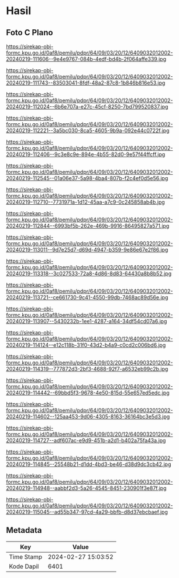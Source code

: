 # Hasil

## Foto C Plano

https://sirekap-obj-formc.kpu.go.id/0af8/pemilu/pdpr/64/09/03/20/12/6409032012002-20240219-111606--9e4e9767-084b-4edf-bd4b-2f064affe339.jpg

https://sirekap-obj-formc.kpu.go.id/0af8/pemilu/pdpr/64/09/03/20/12/6409032012002-20240219-111743--83503041-8fdf-48a2-87c8-1b846b816e53.jpg

https://sirekap-obj-formc.kpu.go.id/0af8/pemilu/pdpr/64/09/03/20/12/6409032012002-20240219-112024--6b6e707a-e27c-45cf-8250-7bd799520837.jpg

https://sirekap-obj-formc.kpu.go.id/0af8/pemilu/pdpr/64/09/03/20/12/6409032012002-20240219-112221--3a5bc030-8ca5-4605-9b9a-092e44c0722f.jpg

https://sirekap-obj-formc.kpu.go.id/0af8/pemilu/pdpr/64/09/03/20/12/6409032012002-20240219-112406--9c3e8c9e-894e-4b55-82d0-9e57f44ffcff.jpg

https://sirekap-obj-formc.kpu.go.id/0af8/pemilu/pdpr/64/09/03/20/12/6409032012002-20240219-112545--01a06e37-5a98-4ba4-807b-f2c4ef0d5e56.jpg

https://sirekap-obj-formc.kpu.go.id/0af8/pemilu/pdpr/64/09/03/20/12/6409032012002-20240219-112710--7731971a-1d12-45aa-a7c9-0c245858ab4b.jpg

https://sirekap-obj-formc.kpu.go.id/0af8/pemilu/pdpr/64/09/03/20/12/6409032012002-20240219-112844--6993bf5b-262e-469b-9916-86495827a571.jpg

https://sirekap-obj-formc.kpu.go.id/0af8/pemilu/pdpr/64/09/03/20/12/6409032012002-20240219-113011--9d7e25d7-d69d-4947-b359-9e86e67e2f86.jpg

https://sirekap-obj-formc.kpu.go.id/0af8/pemilu/pdpr/64/09/03/20/12/6409032012002-20240219-113318--3c027533-72a8-4d86-8d83-64430a8b8b52.jpg

https://sirekap-obj-formc.kpu.go.id/0af8/pemilu/pdpr/64/09/03/20/12/6409032012002-20240219-113721--ce661730-9c41-4550-99db-7468ac89d56e.jpg

https://sirekap-obj-formc.kpu.go.id/0af8/pemilu/pdpr/64/09/03/20/12/6409032012002-20240219-113907--5430232b-1ee1-4287-a164-34df54cd07a6.jpg

https://sirekap-obj-formc.kpu.go.id/0af8/pemilu/pdpr/64/09/03/20/12/6409032012002-20240219-114124--e12c118b-31f0-43d2-b4a9-c0cd2c006bd6.jpg

https://sirekap-obj-formc.kpu.go.id/0af8/pemilu/pdpr/64/09/03/20/12/6409032012002-20240219-114319--777872d3-2bf3-4688-92f7-a6532eb99c2b.jpg

https://sirekap-obj-formc.kpu.go.id/0af8/pemilu/pdpr/64/09/03/20/12/6409032012002-20240219-114442--69bbd5f3-9678-4e50-815d-55e657ed5edc.jpg

https://sirekap-obj-formc.kpu.go.id/0af8/pemilu/pdpr/64/09/03/20/12/6409032012002-20240219-114602--125aa453-9d06-4305-8163-36164bc3e5d3.jpg

https://sirekap-obj-formc.kpu.go.id/0af8/pemilu/pdpr/64/09/03/20/12/6409032012002-20240219-114727--adf607ac-e9d9-451b-a2d1-b402a75fa43a.jpg

https://sirekap-obj-formc.kpu.go.id/0af8/pemilu/pdpr/64/09/03/20/12/6409032012002-20240219-114845--25548b21-d1dd-4bd3-be46-d38d9dc3cb42.jpg

https://sirekap-obj-formc.kpu.go.id/0af8/pemilu/pdpr/64/09/03/20/12/6409032012002-20240219-114948--aabbf2d3-5a26-4545-8451-230901f3e87f.jpg

https://sirekap-obj-formc.kpu.go.id/0af8/pemilu/pdpr/64/09/03/20/12/6409032012002-20240219-115045--ad55b347-97cd-4a29-bbfb-d8d37ebcbaef.jpg


## Metadata

| Key        | Value               |
| ---------- | ------------------- |
| Time Stamp | 2024-02-27 15:03:52 |
| Kode Dapil | 6401                |



